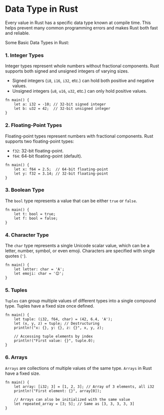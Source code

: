 # Data Type in Rust
Every value in Rust has a specific data type known at compile time. 
This helps prevent many common programming errors and makes Rust both fast and reliable.

Some Basic Data Types in Rust:
### 1. Integer Types
Integer types represent whole numbers without fractional components.
Rust supports both signed and unsigned integers of varying sizes.
- Signed integers (`i8`, `i16`, `i32`, etc.) can hold both positive and negative values.
- Unsigned integers (`u8`, `u16`, `u32`, etc.) can only hold positive values.
```
fn main() {
    let a: i32 = -10; // 32-bit signed integer
    let b: u32 = 42;  // 32-bit unsigned integer
}
```
### 2. Floating-Point Types
Floating-point types represent numbers with fractional components. Rust supports two floating-point types:

- `f32`: 32-bit floating-point.
- `f64`: 64-bit floating-point (default).
```
fn main() {
    let x: f64 = 2.5;  // 64-bit floating-point
    let y: f32 = 3.14; // 32-bit floating-point
}
```
### 3. Boolean Type
The `bool` type represents a value that can be either `true` or `false`.
```
fn main() {
    let t: bool = true;
    let f: bool = false;
}
```
### 4. Character Type
The `char` type represents a single Unicode scalar value, which can be a letter, number, symbol, or even emoji. Characters are specified with single quotes (`'`).
```
fn main() {
    let letter: char = 'A';
    let emoji: char = '😊';
}
```
### 5. Tuples
`Tuples` can group multiple values of different types into a single compound type. Tuples have a fixed size once defined.
```
fn main() {
    let tuple: (i32, f64, char) = (42, 6.4, 'A');
    let (x, y, z) = tuple; // Destructuring
    println!("x: {}, y: {}, z: {}", x, y, z);
    
    // Accessing tuple elements by index
    println!("First value: {}", tuple.0);
}
```

### 6. Arrays
`Arrays` are collections of multiple values of the same type. `Arrays` in Rust have a fixed size.
```
fn main() {
    let array: [i32; 3] = [1, 2, 3]; // Array of 3 elements, all i32
    println!("First element: {}", array[0]);
    
    // Arrays can also be initialized with the same value
    let repeated_array = [3; 5]; // Same as [3, 3, 3, 3, 3]
}
```
